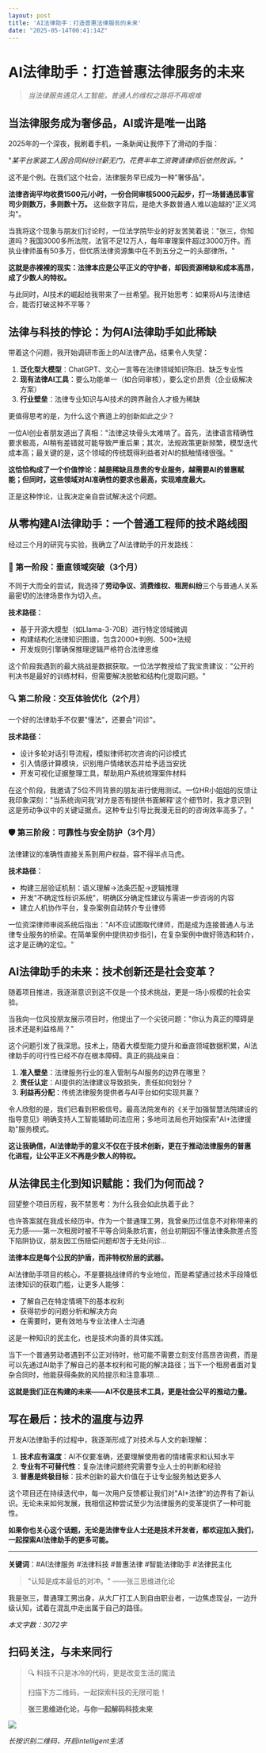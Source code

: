 ```yaml
---
layout: post
title: 'AI法律助手：打造普惠法律服务的未来'
date: "2025-05-14T00:41:14Z"
---
```

AI法律助手：打造普惠法律服务的未来
==================

> _当法律服务遇见人工智能，普通人的维权之路将不再艰难_

当法律服务成为奢侈品，AI或许是唯一出路
--------------------

2025年的一个深夜，我刷着手机，一条新闻让我停下了滑动的手指：

"_某平台家装工人因合同纠纷讨薪无门，花费半年工资聘请律师后依然败诉。_"

这不是个例。在我们这个社会，法律服务早已成为一种"奢侈品"。

**法律咨询平均收费1500元/小时，一份合同审核5000元起步，打一场普通民事官司少则数万，多则数十万。** 这些数字背后，是绝大多数普通人难以逾越的"正义鸿沟"。

当我将这个现象与朋友们讨论时，一位法学院毕业的好友苦笑着说："张三，你知道吗？我国3000多所法院，法官不足12万人，每年审理案件超过3000万件。而执业律师虽有50多万，但优质法律资源集中在不到五分之一的头部律所。"

**这就是赤裸裸的现实：法律本应是公平正义的守护者，却因资源稀缺和成本高昂，成了少数人的特权。**

与此同时，AI技术的崛起给我带来了一丝希望。我开始思考：如果将AI与法律结合，能否打破这种不平等？

法律与科技的悖论：为何AI法律助手如此稀缺
---------------------

带着这个问题，我开始调研市面上的AI法律产品，结果令人失望：

1.  **泛化型大模型**：ChatGPT、文心一言等在法律领域知识陈旧、缺乏专业性
2.  **现有法律AI工具**：要么功能单一（如合同审核），要么定价昂贵（企业级解决方案）
3.  **行业壁垒**：法律专业知识与AI技术的跨界融合人才极为稀缺

更值得思考的是，为什么这个赛道上的创新如此之少？

一位AI创业者朋友道出了真相："法律这块骨头太难啃了。首先，法律语言精确性要求极高，AI稍有差错就可能导致严重后果；其次，法规政策更新频繁，模型迭代成本高；最关键的是，这个领域的传统既得利益者对AI的抵触情绪很强。"

**这恰恰构成了一个价值悖论：越是稀缺且昂贵的专业服务，越需要AI的普惠赋能；但同时，这些领域对AI准确性的要求也最高，实现难度最大。**

正是这种悖论，让我决定亲自尝试解决这个问题。

从零构建AI法律助手：一个普通工程师的技术路线图
------------------------

经过三个月的研究与实验，我确立了AI法律助手的开发路线：

### 📑 第一阶段：垂直领域突破（3个月）

不同于大而全的尝试，我选择了**劳动争议、消费维权、租房纠纷**三个与普通人关系最密切的法律场景作为切入点。

**技术路径：**

*   基于开源大模型（如Llama-3-70B）进行特定领域微调
*   构建结构化法律知识图谱，包含2000+判例、500+法规
*   开发规则引擎确保推理逻辑严格符合法律思维

这个阶段我遇到的最大挑战是数据获取。一位法学教授给了我宝贵建议："公开的判决书是最好的训练材料，但需要解决脱敏和结构化提取问题。"

### 🔍 第二阶段：交互体验优化（2个月）

一个好的法律助手不仅要"懂法"，还要会"问诊"。

**技术路径：**

*   设计多轮对话引导流程，模拟律师初次咨询的问诊模式
*   引入情感计算模块，识别用户情绪状态并给予适当安抚
*   开发可视化证据整理工具，帮助用户系统梳理案件材料

在这个阶段，我邀请了5位不同背景的朋友进行使用测试。一位HR小姐姐的反馈让我印象深刻："当系统询问我'对方是否有提供书面解释'这个细节时，我才意识到这是劳动争议中的关键证据点。这种专业引导比我漫无目的的咨询效率高多了。"

### 🛡️ 第三阶段：可靠性与安全防护（3个月）

法律建议的准确性直接关系到用户权益，容不得半点马虎。

**技术路径：**

*   构建三层验证机制：语义理解→法条匹配→逻辑推理
*   开发"不确定性标识系统"，明确区分确定性建议与需进一步咨询的内容
*   建立人机协作平台，复杂案例自动转介专业律师

一位资深律师审阅系统后指出："AI不应试图取代律师，而是成为连接普通人与法律专业服务的桥梁。在简单案例中提供初步指引，在复杂案例中做好筛选和转介，这才是正确的定位。"

AI法律助手的未来：技术创新还是社会变革？
---------------------

随着项目推进，我逐渐意识到这不仅是一个技术挑战，更是一场小规模的社会实验。

当我向一位风投朋友展示项目时，他提出了一个尖锐问题："你认为真正的障碍是技术还是利益格局？"

这个问题引发了我深思。技术上，随着大模型能力提升和垂直领域数据积累，AI法律助手的可行性已经不存在根本障碍。真正的挑战来自：

1.  **准入壁垒**：法律服务行业的准入管制与AI服务的边界在哪里？
2.  **责任认定**：AI提供的法律建议导致损失，责任如何划分？
3.  **利益再分配**：传统法律服务提供者与AI平台如何实现共赢？

令人欣慰的是，我们已看到积极信号。最高法院发布的《关于加强智慧法院建设的指导意见》明确支持人工智能辅助司法应用；多地司法局也开始探索"AI+法律援助"服务模式。

**这让我确信，AI法律助手的意义不仅在于技术创新，更在于推动法律服务的普惠化进程，让公平正义不再是少数人的特权。**

从法律民主化到知识赋能：我们为何而战？
-------------------

回望整个项目历程，我不禁思考：为什么我会如此执着于此？

也许答案就在我成长经历中。作为一个普通理工男，我曾亲历过信息不对称带来的无力感——第一次租房时被不平等合同条款坑害，创业初期因不懂法律条款差点签下陷阱协议，朋友因工伤赔偿问题却苦于无处问诊...

**法律本应是每个公民的护盾，而非特权阶层的武器。**

AI法律助手项目的核心，不是要挑战律师的专业地位，而是希望通过技术手段降低法律知识的获取门槛，让更多人能够：

*   了解自己在特定情境下的基本权利
*   获得初步的问题分析和解决方向
*   在需要时，更有效地与专业法律人士沟通

这是一种知识的民主化，也是技术向善的具体实践。

当下一个普通劳动者遇到不公正对待时，他可能不需要立刻支付高昂咨询费，而是可以先通过AI助手了解自己的基本权利和可能的解决路径；当下一个租房者面对复杂合同时，他能获得条款的风险提示和注意事项...

**这就是我们正在构建的未来——AI不仅是技术工具，更是社会公平的推动力量。**

写在最后：技术的温度与边界
-------------

开发AI法律助手的过程中，我逐渐形成了对技术与人文的新理解：

1.  **技术应有温度**：AI不仅要准确，还要理解使用者的情绪需求和认知水平
2.  **专业有不可替代性**：复杂法律问题终究需要专业人士的判断和经验
3.  **普惠是终极目标**：技术创新的最大价值在于让专业服务触达更多人

这个项目还在持续迭代中，每一次用户反馈都让我们对"AI+法律"的边界有了新认识。无论未来如何发展，我相信这种尝试至少为法律服务的变革提供了一种可能性。

**如果你也关心这个话题，无论是法律专业人士还是技术开发者，都欢迎加入我们，一起探索AI法律助手的更多可能。**

* * *

**关键词**：#AI法律服务 #法律科技 #普惠法律 #智能法律助手 #法律民主化

> "认知是成本最低的对冲。" ——张三思维进化论

我是张三，普通理工男出身，从大厂打工人到自由职业者，一边焦虑现실，一边升级认知，试着在混乱中走出属于自己的路径。

_本文字数：3072字_

扫码关注，与未来同行
----------

> 🔍 科技不只是冰冷的代码，更是改变生活的魔法
> 
> 扫描下方二维码，一起探索科技的无限可能！
> 
> **张三思维进化论，与你一起解码科技未来**

![](https://img2024.cnblogs.com/blog/1233551/202503/1233551-20250327153234620-1057515999.jpg)

_长按识别二维码，开启intelligent生活_